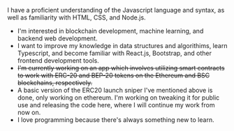 I have a proficient understanding of the Javascript language and syntax, as well as familiarity with HTML, CSS, and Node.js.

- I'm interested in blockchain development, machine learning, and backend web development.
- I want to improve my knowledge in data structures and algorithims, learn Typescript, and become familiar with React.js, Bootstrap, and other frontend development tools.
- ~~I'm currently working on an app which involves utilizing smart contracts to work with ERC-20 and BEP-20 tokens on the Ethereum and BSC blockchains, respectively.~~
- A basic version of the ERC20 launch sniper I've mentioned above is done, only working on ethereum. I'm working on tweaking it for public use and releasing the code here, where I will continue my work from now on.
- I love programming because there's always something new to learn.

 
<!--
**alibatz/alibatz** is a ✨ _special_ ✨ repository because its `README.md` (this file) appears on your GitHub profile.

Here are some ideas to get you started:

- 🔭 I’m currently working on ...
- 🌱 I’m currently learning ...
- 👯 I’m looking to collaborate on ...
- 🤔 I’m looking for help with ...
- 💬 Ask me about ...
- 📫 How to reach me: ...
- 😄 Pronouns: ...
- ⚡ Fun fact: ...
-->
